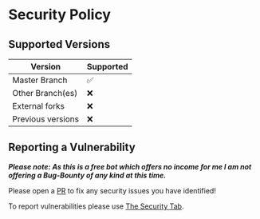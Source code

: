 # Security Policy

## Supported Versions

| Version           | Supported          |
|-------------------|--------------------|
| Master Branch     | :white_check_mark: |
| Other Branch(es)  | :x:                |
| External forks    | :x:                |
| Previous versions | :x:                |

## Reporting a Vulnerability

**_Please note: As this is a free bot which offers no income for me I am not offering a Bug-Bounty of any kind at this time._**

Please open a [PR](<https://github.com/NanashiTheNameless/NamelessNameSanatizerBot/pulls>) to fix any security issues you have identified!

To report vulnerabilities please use [The Security Tab](<https://github.com/NanashiTheNameless/NamelessNameSanatizerBot/security>).
